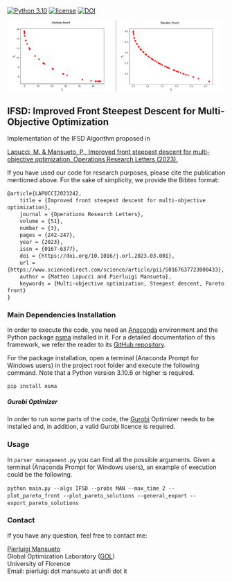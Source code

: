 [![Python 3.10](https://img.shields.io/badge/python-3.10-blue.svg)](https://www.python.org/downloads/release/python-3106/)
[![license](https://img.shields.io/badge/license-apache_2.0-orange.svg)](https://opensource.org/licenses/Apache-2.0)
[![DOI](https://zenodo.org/badge/596107659.svg)](https://zenodo.org/badge/latestdoi/596107659)

<p>
  <img src="README_Front_Image_1.gif" width="49%" />
  <img src="README_Front_Image_2.gif" width="49%" /> 
</p>

## IFSD: Improved Front Steepest Descent for Multi-Objective Optimization

Implementation of the IFSD Algorithm proposed in

[Lapucci, M. & Mansueto, P., Improved front steepest descent for multi-objective optimization. Operations Research Letters (2023).](
https://doi.org/10.1016/j.orl.2023.03.001)

If you have used our code for research purposes, please cite the publication mentioned above.
For the sake of simplicity, we provide the Bibtex format:

```
@article{LAPUCCI2023242,
    title = {Improved front steepest descent for multi-objective optimization},
    journal = {Operations Research Letters},
    volume = {51},
    number = {3},
    pages = {242-247},
    year = {2023},
    issn = {0167-6377},
    doi = {https://doi.org/10.1016/j.orl.2023.03.001},
    url = {https://www.sciencedirect.com/science/article/pii/S0167637723000433},
    author = {Matteo Lapucci and Pierluigi Mansueto},
    keywords = {Multi-objective optimization, Steepest descent, Pareto front}
}

```

### Main Dependencies Installation

In order to execute the code, you need an [Anaconda](https://www.anaconda.com/) environment and the Python package [nsma](https://pypi.org/project/nsma/) installed in it. For a detailed documentation of this framework, we refer the reader to its [GitHub repository](https://github.com/pierlumanzu/nsma).

For the package installation, open a terminal (Anaconda Prompt for Windows users) in the project root folder and execute the following command. Note that a Python version 3.10.6 or higher is required.

```
pip install nsma
```

##### Gurobi Optimizer

In order to run some parts of the code, the [Gurobi](https://www.gurobi.com/) Optimizer needs to be installed and, in addition, a valid Gurobi licence is required.

### Usage

In ```parser_management.py``` you can find all the possible arguments. Given a terminal (Anaconda Prompt for Windows users), an example of execution could be the following.

```python main.py --algs IFSD --probs MAN --max_time 2 --plot_pareto_front --plot_pareto_solutions --general_export --export_pareto_solutions```

### Contact

If you have any question, feel free to contact me:

[Pierluigi Mansueto](https://webgol.dinfo.unifi.it/pierluigi-mansueto/)<br>
Global Optimization Laboratory ([GOL](https://webgol.dinfo.unifi.it/))<br>
University of Florence<br>
Email: pierluigi dot mansueto at unifi dot it
